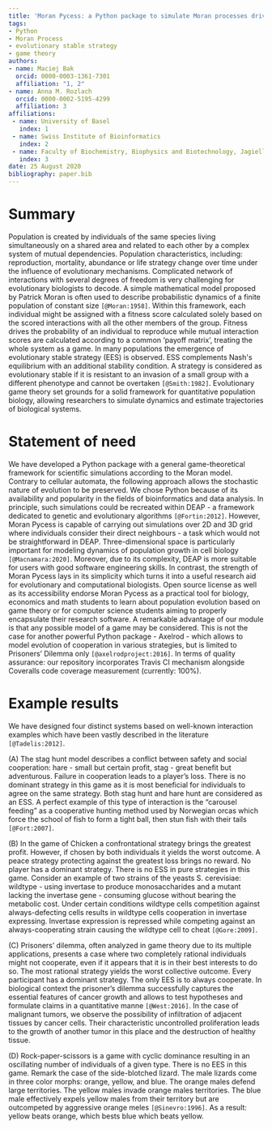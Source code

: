 ```yaml
---
title: 'Moran Pycess: a Python package to simulate Moran processes driven by game theory'
tags:
- Python
- Moran Process
- evolutionary stable strategy
- game theory
authors:
- name: Maciej Bak
  orcid: 0000-0003-1361-7301
  affiliation: "1, 2"
- name: Anna M. Rozlach
  orcid: 0000-0002-5195-4299
  affiliation: 3
affiliations:
 - name: University of Basel
   index: 1
 - name: Swiss Institute of Bioinformatics
   index: 2
 - name: Faculty of Biochemistry, Biophysics and Biotechnology, Jagiellonian University
   index: 3
date: 25 August 2020
bibliography: paper.bib
---
```

# Summary

Population is created by individuals of the same species living simultaneously on a shared area and related to each other by a complex system of mutual dependencies.
Population characteristics, including: reproduction, mortality, abundance or life strategy change over time under the influence of evolutionary mechanisms. Complicated network of interactions with several degrees of freedom is very challenging for evolutionary biologists to decode. A simple mathematical model proposed by Patrick Moran is often used to describe probabilistic dynamics of a finite population of constant size `[@Moran:1958]`. Within this framework, each individual might be assigned with a fitness score calculated solely based on the scored interactions with all the other members of the group. Fitness drives the probability of an individual to reproduce while mutual interaction scores are calculated according to a common ‘payoff matrix’, treating the whole system as a game. In many populations the emergence of evolutionary stable strategy (EES) is observed. ESS complements Nash's equilibrium with an additional stability condition. A strategy is considered as evolutionary stable if it is resistant to an invasion of a small group with a different phenotype and cannot be overtaken `[@Smith:1982]`. Evolutionary game theory set grounds 
for a solid framework for quantitative population biology, allowing researchers 
to simulate dynamics and estimate trajectories of biological systems.

# Statement of need 

We have developed a Python package with a general game-theoretical framework for scientific simulations according to the Moran model. Contrary to cellular automata, the following approach allows the stochastic nature of evolution to be preserved. We chose Python because of its availability and popularity in the fields of bioinformatics and data analysis. In principle, such simulations could be recreated within DEAP - a framework dedicated to genetic and evolutionary algorithms `[@Fortin:2012]`. However, Moran Pycess is capable of carrying out simulations over 2D and 3D grid where individuals consider their direct neighbours - a task which would not be straightforward in DEAP. Three-dimensional space is particularly important for modeling dynamics of population growth in cell biology `[@Macnamara:2020]`. Moreover, due to its complexity, DEAP is more suitable for users with good software engineering skills. In contrast, the strength of Moran Pycess lays in its simplicity which turns it into a useful research aid for evolutionary and computational biologists. Open source license as well as its accessibility endorse Moran Pycess as a practical tool for biology, economics and math students to learn about population evolution based on game theory or for computer science students aiming to properly encapsulate their research software. A remarkable  advantage of our module is that any possible model of a game may be considered. This is not the case for another powerful Python package - Axelrod - which allows to model evolution of cooperation in various strategies, but is limited to Prisoners’ Dilemma only `[@axelrodproject:2016]`. In terms of quality assurance: our repository incorporates Travis CI mechanism alongside Coveralls code coverage measurement (currently: 100%).

#  Example results

We have designed four distinct systems based on well-known interaction examples which have been vastly described in the literature `[@Tadelis:2012]`.


(A) The stag hunt model describes a conflict between safety and social cooperation: hare -  small but certain profit, stag - great benefit but adventurous. Failure in cooperation leads to a player’s loss. There is no dominant strategy in this game as it is most beneficial for individuals to agree on the same strategy. Both stag hunt and hare hunt are considered as an ESS. A perfect example of this type of interaction is the “carousel feeding” as a cooperative hunting method used by Norwegian orcas which force the school of fish to form a tight ball, then stun fish with their tails `[@Fort:2007]`.

(B) In the game of Chicken a confrontational strategy brings the greatest profit. However, if chosen by both individuals it yields the worst outcome. A peace strategy protecting against the greatest loss brings no reward. No player has a dominant strategy. There is no ESS in pure strategies in this game. Consider an example of two strains of the yeasts S. cerevisiae: wildtype - using invertase to produce monosaccharides and a mutant lacking the invertase gene - consuming glucose without bearing the metabolic cost. Under certain conditions wildtype cells competition against always-defecting cells results in wildtype cells cooperation in invertase expressing. Invertase expression is repressed while competing against an always-cooperating strain causing the wildtype cell to cheat `[@Gore:2009]`.

(C) Prisoners’ dilemma, often analyzed in game theory due to its multiple applications, presents a case where two completely rational individuals might not cooperate, even if it appears that it is in their best interests to do so. The most rational strategy yields the worst collective outcome. Every participant has a dominant strategy. The only EES is to always cooperate. In biological context the prisoner’s dilemma successfully captures the essential features of cancer growth and allows to test hypotheses and formulate claims in a quantitative manne `[@West:2016]`. In the case of malignant tumors, we observe the possibility of infiltration of adjacent tissues by cancer cells. Their characteristic uncontrolled proliferation leads to the growth of another tumor in this place and the destruction of healthy tissue.

(D) Rock-paper-scissors is a game with cyclic dominance resulting in an oscillating number of individuals of a given type. There is no EES in this game. Remark the case of the side-blotched lizard. The male lizards come in three color morphs: orange, yellow, and blue. The orange males defend large territories. The yellow males invade orange males territories. The blue male effectively expels yellow males from their territory but are outcompeted by aggressive orange meles `[@Sinevro:1996]`. As a result: yellow beats orange, which bests blue which beats yellow.
